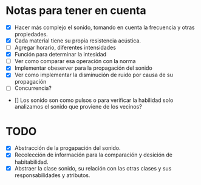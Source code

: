 # Notas para tener en cuenta

- [x] Hacer más complejo el sonido, tomando en cuenta la frecuencia y otras propiedades.
- [x] Cada material tiene su propia resistencia acústica.
- [ ] Agregar horario, diferentes intensidades
- [x] Función para determinar la intesidad
- [ ] Ver como comparar esa operación con la norma
- [x] Implementar obeserver para la propagación del sonido
- [x] Ver como implementar la disminución de ruido por causa de su propagación
- [ ] Concurrencia?
- [] Los sonido son como pulsos o para verificar la habilidad solo analizamos el sonido que proviene de los vecinos?

# TODO
- [x] Abstracción de la progapación del sonido.
- [x] Recolección de información para la comparación y desición de habitabilidad.
- [x] Abstraer la clase sonido, su relación con las otras clases y sus responsabilidades y atributos.
